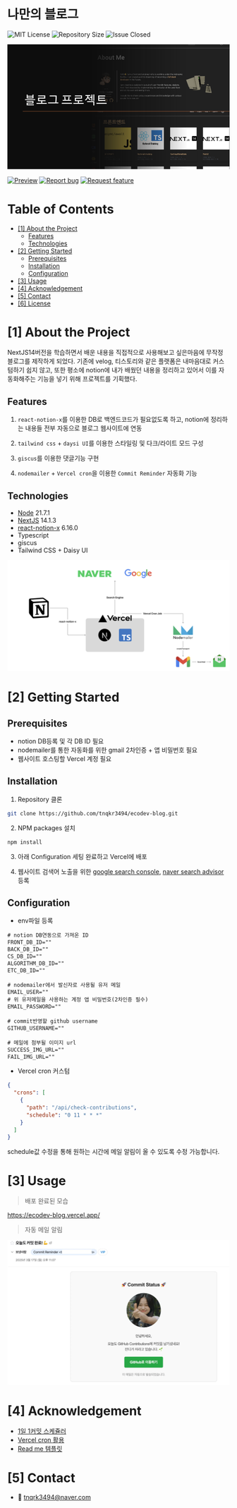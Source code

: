 # 나만의 블로그

<!--Badges-->

![MIT License][license-shield] ![Repository Size][repository-size-shield] ![Issue Closed][issue-closed-shield]

<!--프로젝트 대문 이미지-->

![alt text](/public/title-img.png)

<!--프로젝트 버튼-->

[![Preview][preview-shield]][preview-url] [![Report bug][report-bug-shield]][report-bug-url] [![Request feature][request-feature-shield]][request-feature-url]

<!--목차-->

# Table of Contents

- [[1] About the Project](#1-about-the-project)
  - [Features](#features)
  - [Technologies](#technologies)
- [[2] Getting Started](#2-getting-started)
  - [Prerequisites](#prerequisites)
  - [Installation](#installation)
  - [Configuration](#configuration)
- [[3] Usage](#3-usage)
- [[4] Acknowledgement](#4-acknowledgement)
- [[5] Contact](#5-contact)
- [[6] License](#6-license)

# [1] About the Project

NextJS14버전을 학습하면서 배운 내용을 직접적으로 사용해보고 싶은마음에 무작정 블로그를 제작하게 되었다. 기존에 velog, 티스토리와 같은 플랫폼은 내마음대로 커스텀하기 쉽지 않고, 또한 평소에 notion에 내가 배웠던 내용을 정리하고 있어서 이를 자동화해주는 기능을 넣기 위해 프로젝트를 기획했다.

## Features

1. `react-notion-x`를 이용한 DB로 백엔드코드가 필요없도록 하고, notion에 정리하는 내용들 전부 자동으로 블로그 웹사이트에 연동

2. `tailwind css` + `daysi UI`를 이용한 스타일링 및 다크/라이트 모드 구성

3. `giscus`를 이용한 댓글기능 구현

4. `nodemailer` + `Vercel cron`을 이용한 `Commit Reminder` 자동화 기능

## Technologies

- [Node](https://nodejs.org/) 21.7.1
- [NextJS](https://nextjs.org/) 14.1.3
- [react-notion-x](https://github.com/NotionX/react-notion-x) 6.16.0
- Typescript
- giscus
- Tailwind CSS + Daisy UI

![alt text](/public/architecture.png)

# [2] Getting Started

## Prerequisites

- notion DB등록 및 각 DB ID 필요
- nodemailer를 통한 자동화를 위한 gmail 2차인증 + 앱 비밀번호 필요
- 웹사이트 호스팅할 Vercel 계정 필요

## Installation

1. Repository 클론

```bash
git clone https://github.com/tnqkr3494/ecodev-blog.git
```

2. NPM packages 설치

```bash
npm install
```

3. 아래 Configuration 세팅 완료하고 Vercel에 배포

4. 웹사이트 검색어 노출을 위한 [google search console](https://search.google.com/search-console/welcome), [naver search advisor](https://searchadvisor.naver.com/) 등록

## Configuration

- env파일 등록

```dotenv
# notion DB연동으로 가져온 ID
FRONT_DB_ID=""
BACK_DB_ID=""
CS_DB_ID=""
ALGORITHM_DB_ID=""
ETC_DB_ID=""

# nodemailer에서 발신자로 사용될 유저 메일
EMAIL_USER=""
# 위 유저메일을 사용하는 계정 앱 비밀번호(2차인증 필수)
EMAIL_PASSWORD=""

# commit반영할 github username
GITHUB_USERNAME=""

# 메일에 첨부될 이미지 url
SUCCESS_IMG_URL=""
FAIL_IMG_URL=""
```

- Vercel cron 커스텀

```json
{
  "crons": [
    {
      "path": "/api/check-contributions",
      "schedule": "0 11 * * *"
    }
  ]
}
```

schedule값 수정을 통해 원하는 시간에 메일 알림이 올 수 있도록 수정 가능합니다.

# [3] Usage

> 배포 완료된 모습

https://ecodev-blog.vercel.app/

> 자동 메일 알림

![alt text](/public/mail-img.png)

# [4] Acknowledgement

- [1일 1커밋 스케쥴러](https://github.com/backend-cheolhee-jung/daily-commit-checker)
- [Vercel cron 활용](https://velog.io/@wjd15sheep/Vercel-cron-%ED%99%9C%EC%9A%A9)
- [Read me 템플릿](https://github.com/dev-ujin/awesome-readme-template)

# [5] Contact

- 📧 tnqrk3494@naver.com

<!--Url for Badges-->

[license-shield]: https://img.shields.io/badge/license-MIT-template?labelColor=D8D8D8&color=04B4AE
[repository-size-shield]: https://img.shields.io/github/repo-size/tnqkr3494/ecodev-blog?labelColor=D8D8D8&color=BE81F7
[issue-closed-shield]: https://img.shields.io/github/issues-closed/tnqkr3494/ecodev-blog?labelColor=D8D8D8&color=FE9A2E

<!--Url for Buttons-->

[preview-shield]: https://img.shields.io/badge/-%F0%9F%98%8E%20Preview-F3F781?style=for-the-badge
[preview-url]: https://ecodev-blog.vercel.app/
[report-bug-shield]: https://img.shields.io/badge/-%F0%9F%90%9E%20report%20bug-F5A9A9?style=for-the-badge
[report-bug-url]: https://github.com/tnqkr3494/ecodev-blog/issues
[request-feature-shield]: https://img.shields.io/badge/-%E2%9C%A8%20request%20feature-A9D0F5?style=for-the-badge
[request-feature-url]: https://github.com/tnqkr3494/ecodev-blog/issues
